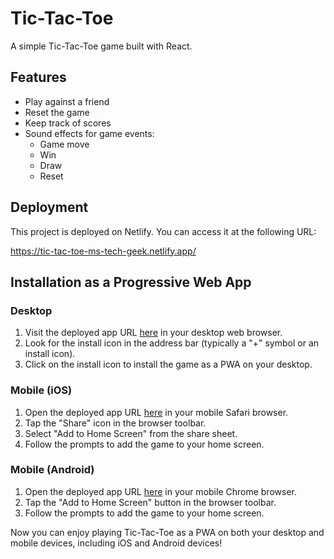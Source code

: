 # Tic-Tac-Toe

A simple Tic-Tac-Toe game built with React.

## Features

- Play against a friend
- Reset the game
- Keep track of scores
- Sound effects for game events:
  - Game move
  - Win
  - Draw
  - Reset

## Deployment

This project is deployed on Netlify. You can access it at the following URL:

https://tic-tac-toe-ms-tech-geek.netlify.app/

## Installation as a Progressive Web App

### Desktop

1. Visit the deployed app URL [here](https://tic-tac-toe-ms-tech-geek.netlify.app/) in your desktop web browser.
2. Look for the install icon in the address bar (typically a "+" symbol or an install icon).
3. Click on the install icon to install the game as a PWA on your desktop.

### Mobile (iOS)

1. Open the deployed app URL [here](https://tic-tac-toe-ms-tech-geek.netlify.app/) in your mobile Safari browser.
2. Tap the "Share" icon in the browser toolbar.
3. Select "Add to Home Screen" from the share sheet.
4. Follow the prompts to add the game to your home screen.

### Mobile (Android)

1. Open the deployed app URL [here](https://tic-tac-toe-ms-tech-geek.netlify.app/) in your mobile Chrome browser.
2. Tap the "Add to Home Screen" button in the browser toolbar.
3. Follow the prompts to add the game to your home screen.

Now you can enjoy playing Tic-Tac-Toe as a PWA on both your desktop and mobile devices, including iOS and Android devices!
